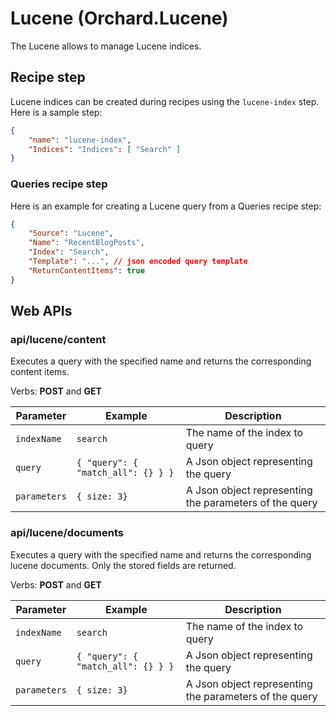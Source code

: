 # Lucene (Orchard.Lucene)

The Lucene allows to manage Lucene indices.

## Recipe step

Lucene indices can be created during recipes using the `lucene-index` step.
Here is a sample step:

```json
{
    "name": "lucene-index",
    "Indices": "Indices": [ "Search" ]
}

```

### Queries recipe step

Here is an example for creating a Lucene query from a Queries recipe step:

```json
{
    "Source": "Lucene",
    "Name": "RecentBlogPosts",
    "Index": "Search",
    "Template": "...", // json encoded query template
    "ReturnContentItems": true
}
```


## Web APIs

### api/lucene/content

Executes a query with the specified name and returns the corresponding content items.

Verbs: **POST** and **GET**

| Parameter | Example | Description |
| --------- | ---- |------------ |
| `indexName` | `search` | The name of the index to query |
| `query` | `{ "query": { "match_all": {} } }` | A Json object representing the query |
| `parameters` | `{ size: 3}` | A Json object representing the parameters of the query |

### api/lucene/documents

Executes a query with the specified name and returns the corresponding lucene documents. Only the stored
fields are returned.

Verbs: **POST** and **GET**

| Parameter | Example | Description |
| --------- | ---- |------------ |
| `indexName` | `search` | The name of the index to query |
| `query` | `{ "query": { "match_all": {} } }` | A Json object representing the query |
| `parameters` | `{ size: 3}` | A Json object representing the parameters of the query |
